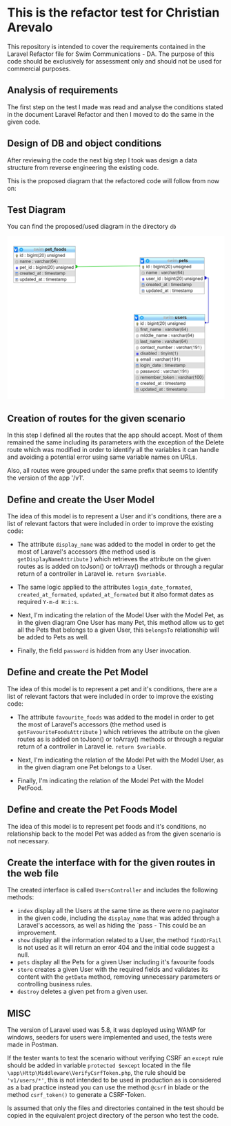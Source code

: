 # This is the refactor test for Christian Arevalo

This repository is intended to cover the requirements contained in the Laravel Refactor file for Swim Communications - DA. The purpose of this code should be exclusively for assessment only and should not be used for commercial purposes.

## Analysis of requirements

The first step on the test I made was read and analyse the conditions stated in the document Laravel Refactor and then I moved to do the same in the given code.

## Design of DB and object conditions

After reviewing the code the next big step I took was design a data structure from reverse engineering the existing code.

This is the proposed diagram that the refactored code will follow from now on:

## Test Diagram

You can find the proposed/used diagram in the directory `db`

![Test Diagram](https://github.com/carevaloq87/christian-swim-refactor/blob/master/db/diagram.png "Test Diagram")

## Creation of routes for the given scenario

In this step I defined all the routes that the app should accept. Most of them remained the same including its parameters with the exception of the Delete route which was modified in order to identify all the variables it can handle and avoiding a potential error using same variable names on URLs.

Also, all routes were grouped under the same prefix that seems to identify the version of the app '/v1'.

## Define and create the User Model

The idea of this model is to represent a User and it's conditions, there are a list of relevant factors that were included in order to improve the existing code:

- The attribute `display_name` was added to the model in order to get the most of Laravel's accessors (the method used is `getDisplayNameAttribute` ) which retrieves the attribute on the given routes as is added on toJson() or toArray() methods or through a regular return of a controller in Laravel ie. `return $variable`.

- The same logic applied to the attributes `login_date_formated`, `created_at_formated`, `updated_at_formated` but it also format dates as required `Y-m-d H:i:s`.

- Next, I'm indicating the relation of the Model User with the Model Pet, as in the given diagram One User has many Pet, this method allow us to get all the Pets that belongs to a given User, this `belongsTo` relationship will be added to Pets as well.

- Finally, the field `password` is hidden from any User invocation.

## Define and create the Pet Model

The idea of this model is to represent a pet and it's conditions, there are a list of relevant factors that were included in order to improve the existing code:

- The attribute `favourite_foods` was added to the model in order to get the most of Laravel's accessors (the method used is `getFavouriteFoodsAttribute` ) which retrieves the attribute on the given routes as is added on toJson() or toArray() methods or through a regular return of a controller in Laravel ie. `return $variable`.

- Next, I'm indicating the relation of the Model Pet with the Model User, as in the given diagram one Pet belongs to a User.

- Finally,  I'm indicating the relation of the Model Pet with the Model PetFood.

## Define and create the Pet Foods Model

The idea of this model is to represent pet foods and it's conditions, no relationship back to the model Pet was added as from the given scenario is not necessary.

## Create the interface with for the given routes in the web file

The created interface is called `UsersController` and includes the following methods:

- `index` display all the Users at the same time as there were no paginator in the given code, including the `display_name` that was added through a Laravel's accessors, as well as hiding the `pass - This could be an improvement.
- `show` display all the information related to a User, the method `findOrFail` is not used as it will return an error 404 and the initial code suggest a null.
- `pets` display all the Pets for a given User including it's favourite foods
- `store` creates a given User with the required fields and validates its content with the `getData` method, removing unnecessary parameters or controlling business rules.
- `destroy` deletes a given pet from a given user.

## MISC

The version of Laravel used was 5.8, it was deployed using WAMP for windows, seeders for users were implemented and used, the tests were made in Postman.

If the tester wants to test the scenario without verifying CSRF an `except` rule should be added in variable `protected $except` located in the file `\app\Http\Middleware\VerifyCsrfToken.php`, the rule should be `'v1/users/*'`, this is not intended to be used in production as is considered as a bad practice instead you can use the method `@csrf` in blade or the method `csrf_token()` to generate a CSRF-Token.

Is assumed that only the files and directories contained in the test should be copied in the equivalent project directory of the person who test the code.
